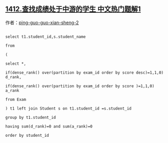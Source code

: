 ## [1412.查找成绩处于中游的学生 中文热门题解1](https://leetcode.cn/problems/find-the-quiet-students-in-all-exams/solutions/100000/chao-ji-jian-dan-kai-chuang-han-shu-ba-cheng-ji-zh)

作者：[ping-guo-guo-xian-sheng-2](https://leetcode.cn/u/ping-guo-guo-xian-sheng-2)

```
select t1.student_id,s.student_name
from
(
select *,
if(dense_rank() over(partition by exam_id order by score desc)=1,1,0) d_rank,
if(dense_rank() over(partition by exam_id order by score )=1,1,0) a_rank
from Exam
) t1 left join Student s on t1.student_id =s.student_id
group by t1.student_id
having sum(d_rank)=0 and sum(a_rank)=0
order by student_id
```
